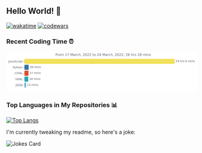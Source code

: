 ## Hello World! 👋

[![wakatime](https://wakatime.com/badge/user/46e55d7a-b4bd-482c-a991-7987b2a5e706.svg)](https://wakatime.com/@46e55d7a-b4bd-482c-a991-7987b2a5e706)
[![codewars](https://www.codewars.com/users/mhmmd-ysf/badges/micro)](https://www.codewars.com/users/mhmmd-ysf)

<!-- <img src="https://github.com/mhmmd-ysf/mhmmd-ysf/blob/master/images/contribution.png"/> -->
<!-- Tambah komen untuk cek SSH -->
<!-- Test hey -->

### Recent Coding Time ⏰
<img src="https://github.com/mhmmd-ysf/mhmmd-ysf/blob/master/images/stat.svg" alt="mhmmd-ysf WakaTime Activity"/>

### Top Languages in My Repositories 📊
[![Top Langs](https://github-readme-stats.vercel.app/api/top-langs/?username=mhmmd-ysf&layout=compact)](https://github.com/anuraghazra/github-readme-stats)

I'm currently tweaking my readme, so here's a joke:

![Jokes Card](https://readme-jokes.vercel.app/api)
